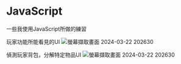 # JavaScript

一些我使用JavaScript所做的練習


玩家功能所能看見的UI
![螢幕擷取畫面 2024-03-22 202630](https://github.com/Capoouo/JavaScript/assets/100028637/00504c78-98b9-4436-8e9a-d36039bf77a2)

偵測玩家背包，分解特定物品UI
![螢幕擷取畫面 2024-03-22 202630](https://github.com/Capoouo/JavaScript/assets/100028637/f51c1af4-357f-4b8f-83e7-ea9eb7d779b5)

